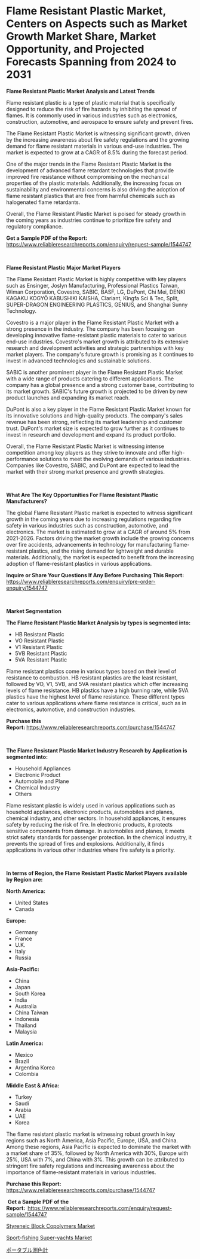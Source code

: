 <p><h1>Flame Resistant Plastic Market, Centers on Aspects such as Market Growth Market Share, Market Opportunity, and Projected Forecasts Spanning from 2024 to 2031</h1></p><p><strong>Flame Resistant Plastic Market Analysis and Latest Trends</strong></p>
<p><p>Flame resistant plastic is a type of plastic material that is specifically designed to reduce the risk of fire hazards by inhibiting the spread of flames. It is commonly used in various industries such as electronics, construction, automotive, and aerospace to ensure safety and prevent fires.</p><p>The Flame Resistant Plastic Market is witnessing significant growth, driven by the increasing awareness about fire safety regulations and the growing demand for flame resistant materials in various end-use industries. The market is expected to grow at a CAGR of 8.5% during the forecast period.</p><p>One of the major trends in the Flame Resistant Plastic Market is the development of advanced flame retardant technologies that provide improved fire resistance without compromising on the mechanical properties of the plastic materials. Additionally, the increasing focus on sustainability and environmental concerns is also driving the adoption of flame resistant plastics that are free from harmful chemicals such as halogenated flame retardants.</p><p>Overall, the Flame Resistant Plastic Market is poised for steady growth in the coming years as industries continue to prioritize fire safety and regulatory compliance.</p></p>
<p><strong>Get a Sample PDF of the Report:&nbsp;</strong> <a href="https://www.reliableresearchreports.com/enquiry/request-sample/1544747">https://www.reliableresearchreports.com/enquiry/request-sample/1544747</a></p>
<p>&nbsp;</p>
<p><strong>Flame Resistant Plastic Major Market Players</strong></p>
<p><p>The Flame Resistant Plastic Market is highly competitive with key players such as Ensinger, Joslyn Manufacturing, Professional Plastics Taiwan, Wiman Corporation, Covestro, SABIC, BASF, LG, DuPont, Chi Mei, DENKI KAGAKU KOGYŌ KABUSHIKI KAISHA, Clariant, Kingfa Sci & Tec, Split, SUPER-DRAGON ENGINEERING PLASTICS, GENIUS, and Shanghai Sunny Technology.</p><p>Covestro is a major player in the Flame Resistant Plastic Market with a strong presence in the industry. The company has been focusing on developing innovative flame-resistant plastic materials to cater to various end-use industries. Covestro's market growth is attributed to its extensive research and development activities and strategic partnerships with key market players. The company's future growth is promising as it continues to invest in advanced technologies and sustainable solutions.</p><p>SABIC is another prominent player in the Flame Resistant Plastic Market with a wide range of products catering to different applications. The company has a global presence and a strong customer base, contributing to its market growth. SABIC's future growth is projected to be driven by new product launches and expanding its market reach.</p><p>DuPont is also a key player in the Flame Resistant Plastic Market known for its innovative solutions and high-quality products. The company's sales revenue has been strong, reflecting its market leadership and customer trust. DuPont's market size is expected to grow further as it continues to invest in research and development and expand its product portfolio.</p><p>Overall, the Flame Resistant Plastic Market is witnessing intense competition among key players as they strive to innovate and offer high-performance solutions to meet the evolving demands of various industries. Companies like Covestro, SABIC, and DuPont are expected to lead the market with their strong market presence and growth strategies.</p></p>
<p>&nbsp;</p>
<p><strong>What Are The Key Opportunities For Flame Resistant Plastic Manufacturers?</strong></p>
<p><p>The global Flame Resistant Plastic market is expected to witness significant growth in the coming years due to increasing regulations regarding fire safety in various industries such as construction, automotive, and electronics. The market is estimated to grow at a CAGR of around 5% from 2021-2026. Factors driving the market growth include the growing concerns over fire accidents, advancements in technology for manufacturing flame-resistant plastics, and the rising demand for lightweight and durable materials. Additionally, the market is expected to benefit from the increasing adoption of flame-resistant plastics in various applications.</p></p>
<p><strong>Inquire or Share Your Questions If Any Before Purchasing This Report:</strong> <a href="https://www.reliableresearchreports.com/enquiry/pre-order-enquiry/1544747">https://www.reliableresearchreports.com/enquiry/pre-order-enquiry/1544747</a></p>
<p>&nbsp;</p>
<p><strong>Market Segmentation</strong></p>
<p><strong>The Flame Resistant Plastic Market Analysis by types is segmented into:</strong></p>
<p><ul><li>HB Resistant Plastic</li><li>VO Resistant Plastic</li><li>V1 Resistant Plastic</li><li>5VB Resistant Plastic</li><li>5VA Resistant Plastic</li></ul></p>
<p><p>Flame resistant plastics come in various types based on their level of resistance to combustion. HB resistant plastics are the least resistant, followed by VO, V1, 5VB, and 5VA resistant plastics which offer increasing levels of flame resistance. HB plastics have a high burning rate, while 5VA plastics have the highest level of flame resistance. These different types cater to various applications where flame resistance is critical, such as in electronics, automotive, and construction industries.</p></p>
<p><strong>Purchase this Report:&nbsp;</strong><a href="https://www.reliableresearchreports.com/purchase/1544747">https://www.reliableresearchreports.com/purchase/1544747</a></p>
<p>&nbsp;</p>
<p><strong>The Flame Resistant Plastic Market Industry Research by Application is segmented into:</strong></p>
<p><ul><li>Household Appliances</li><li>Electronic Product</li><li>Automobile and Plane</li><li>Chemical Industry</li><li>Others</li></ul></p>
<p><p>Flame resistant plastic is widely used in various applications such as household appliances, electronic products, automobiles and planes, chemical industry, and other sectors. In household appliances, it ensures safety by reducing the risk of fire. In electronic products, it protects sensitive components from damage. In automobiles and planes, it meets strict safety standards for passenger protection. In the chemical industry, it prevents the spread of fires and explosions. Additionally, it finds applications in various other industries where fire safety is a priority.</p></p>
<p>&nbsp;</p>
<p><strong>In terms of Region, the Flame Resistant Plastic Market Players available by Region are:</strong></p>
<p>
    <p> <strong> North America: </strong>
        <ul>
            <li>United States</li>
            <li>Canada</li>
        </ul>
        </p> 
    <p> <strong> Europe: </strong>
        <ul>
            <li>Germany</li>
            <li>France</li>
            <li>U.K.</li>
            <li>Italy</li>
            <li>Russia</li>
        </ul>
        </p> 
    <p> <strong> Asia-Pacific: </strong>
        <ul>
            <li>China</li>
            <li>Japan</li>
            <li>South Korea</li>
            <li>India</li>
            <li>Australia</li>
            <li>China Taiwan</li>
            <li>Indonesia</li>
            <li>Thailand</li>
            <li>Malaysia</li>
        </ul>
        </p> 
    <p> <strong> Latin America: </strong>
        <ul>
            <li>Mexico</li>
            <li>Brazil</li>
            <li>Argentina Korea</li>
            <li>Colombia</li>
        </ul>
        </p> 
    <p> <strong> Middle East & Africa: </strong>
        <ul>
            <li>Turkey</li>
            <li>Saudi</li>
            <li>Arabia</li>
            <li>UAE</li>
            <li>Korea</li>
        </ul>
    </p>
    </p>
<p><p>The flame resistant plastic market is witnessing robust growth in key regions such as North America, Asia Pacific, Europe, USA, and China. Among these regions, Asia Pacific is expected to dominate the market with a market share of 35%, followed by North America with 30%, Europe with 25%, USA with 7%, and China with 3%. This growth can be attributed to stringent fire safety regulations and increasing awareness about the importance of flame-resistant materials in various industries.</p></p>
<p><strong>Purchase this Report: </strong><a href="https://www.reliableresearchreports.com/purchase/1544747">https://www.reliableresearchreports.com/purchase/1544747</a></p>
<p>&nbsp;<strong>Get a Sample PDF of the Report:&nbsp;&nbsp;</strong><a href="https://www.reliableresearchreports.com/enquiry/request-sample/1544747">https://www.reliableresearchreports.com/enquiry/request-sample/1544747</a></p>
<p><strong></strong></p>
<p><p><a href="https://view.publitas.com/reportprime-1/styreneic-block-copolymers-market-size-growth-outlook-from-2023-to-2030-projecting-at-markets-trends-analysis-by-application-regional-outlook-and-revenue/">Styreneic Block Copolymers Market</a></p><p><a href="https://view.publitas.com/reportprime-1/global-sport-fishing-super-yachts-market-by-types-applications-and-major-players-with-regional-growth-rate-analysis-and-development-situation-from-2023-to-2030/">Sport-fishing Super-yachts Market</a></p><p><a href="https://github.com/mohamedbakry57/Market-Research-Report-List-2/blob/main/4593787190769.md">ポータブル測色計</a></p></p>